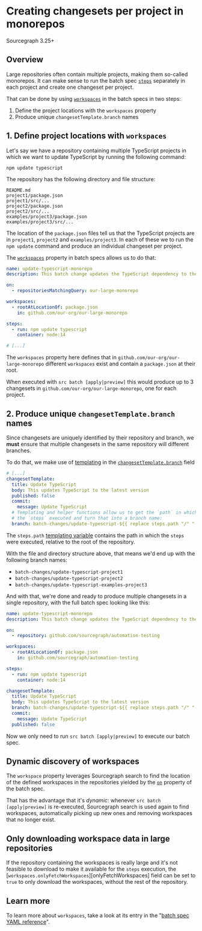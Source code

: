 # Creating changesets per project in monorepos

<style>
.markdown-body h2 { margin-top: 50px; }
.markdown-body pre.chroma { font-size: 0.75em; }
</style>

<span class="badge badge-note">Sourcegraph 3.25+</span>

## Overview

Large repositories often contain multiple projects, making them so-called monorepos. It can make sense to run the batch spec [`steps`][steps] separately in each project and create one changeset per project.

That can be done by using [`workspaces`][workspaces] in the batch specs in two steps:

1. Define the project locations with the `workspaces` property
2. Produce unique `changesetTemplate.branch` names

## 1. Define project locations with `workspaces`

Let's say we have a repository containing multiple TypeScript projects in which we want to update TypeScript by running the following command:

```
npm update typescript
```

The repository has the following directory and file structure:

```
README.md
project1/package.json
project1/src/...
project2/package.json
project2/src/...
examples/project3/package.json
examples/project3/src/...
```

The location of the `package.json` files tell us that the TypeScript projects are in `project1`, `project2` and `examples/project3`. In each of these we to run the `npm update` command and produce an individual changeset per project.

The [`workspaces`][workspaces] property in batch specs allows us to do that:

```yaml
name: update-typescript-monorepo
description: This batch change updates the TypeScript dependency to the latest version

on:
  - repositoriesMatchingQuery: our-large-monorepo

workspaces:
  - rootAtLocationOf: package.json
    in: github.com/our-org/our-large-monorepo

steps:
  - run: npm update typescript
    container: node:14

# [...]
```

The `workspaces` property here defines that in `github.com/our-org/our-large-monorepo` different `workspaces` exist and contain a `package.json` at their root.

When executed with `src batch [apply|preview]` this would produce up to 3 changesets in `github.com/our-org/our-large-monorepo`, one for each project.

## 2. Produce unique `changesetTemplate.branch` names

Since changesets are uniquely identified by their repository and branch, we **must** ensure that multiple changesets in the same repository will different branches.

To do that, we make use of [templating][templating] in the [`changesetTemplate.branch`][branch] field

```yaml
# [...]
changesetTemplate:
  title: Update TypeScript
  body: This updates TypeScript to the latest version
  published: false
  commit:
    message: Update TypeScript
  # Templating and helper functions allow us to get the `path` in which
  # the `steps` executed and turn that into a branch name:
  branch: batch-changes/update-typescript-${{ replace steps.path "/" "-" }}
```

The `steps.path` [templating variable][templating] contains the path in which the `steps` were executed, relative to the root of the repository.

With the file and directory structure above, that means we'd end up with the following branch names:

- `batch-changes/update-typescript-project1`
- `batch-changes/update-typescript-project2`
- `batch-changes/update-typescript-examples-project3`

And with that, we're done and ready to produce multiple changesets in a single repository, with the full batch spec looking like this:

```yaml
name: update-typescript-monorepo
description: This batch change updates the TypeScript dependency to the latest version

on:
  - repository: github.com/sourcegraph/automation-testing

workspaces:
  - rootAtLocationOf: package.json
    in: github.com/sourcegraph/automation-testing

steps:
  - run: npm update typescript
    container: node:14

changesetTemplate:
  title: Update TypeScript
  body: This updates TypeScript to the latest version
  branch: batch-changes/update-typescript-${{ replace steps.path "/" "-" }}
  commit:
    message: Update TypeScript
  published: false
```

Now we only need to run `src batch [apply|preview]` to execute our batch spec.

## Dynamic discovery of workspaces

The `workspace` property leverages Sourcegraph search to find the location of the defined workspaces in the repositories yielded by the [`on`][on] property of the batch spec.

That has the advantage that it's _dynamic_: whenever `src batch [apply|preview]` is re-executed, Sourcegraph search is used again to find workspaces, automatically picking up new ones and removing workspaces that no longer exist.

## Only downloading workspace data in large repositories

If the repository containing the workspaces is really large and it's not feasible to download to make it available for the `steps` execution, the [`workspaces.onlyFetchWorkspaces`][onlyFetchWorkspaces] field can be set to `true` to only download the workspaces, without the rest of the repository.

## Learn more

To learn more about `workspaces`, take a look at its entry in the "[batch spec YAML reference][workspaces]".

<!-- References for easier reading of text above: -->

[cli]: ../cli/index.md
[steps]: ../references/batch_spec_yaml_reference.md#steps
[workspaces]: ../references/batch_spec_yaml_reference.md#workspaces
[onlyfetchworkspace]: ../references/batch_spec_yaml_reference.md#workspaces-onlyfetchworkspace
[on]: ../references/batch_spec_yaml_reference.md#on
[branch]: ../references/batch_spec_yaml_reference.md#changesettemplate-branch
[templating]: ../references/batch_spec_templating.md
